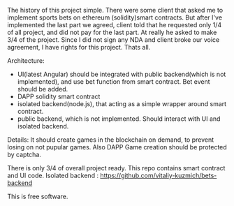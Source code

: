 
The history of this project simple. There were some client that asked me to implement sports bets on ethereum (solidity)smart contracts.
But after I've implemented the last part we agreed, client told that he requested only 1/4 of all project, and did not pay for the last part. At really he asked to make 3/4 of the project.
Since I did not sign any NDA and client broke our voice agreement, I have rights for this project. Thats all.

Architecture:
- UI(latest Angular) should be integrated with public backend(which is not implemented), and use bet function from smart contract. Bet event should be added.
- DAPP solidity smart contract
- isolated backend(node.js), that acting as a simple wrapper around smart contract. 
- public backend, which is not implemented. Should interact with UI and isolated backend.

Details:
It should create games in the blockchain on demand, to prevent losing on not pupular games. Also DAPP Game creation should be protected by captcha.


There is only 3/4 of overall project ready. This repo contains smart contract and UI code. Isolated backend : https://github.com/vitaliy-kuzmich/bets-backend


This is free software.  
